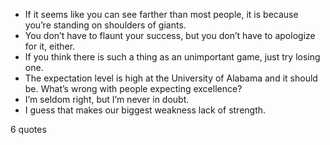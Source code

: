  - If it seems like you can see farther than most people, it is because you’re standing on shoulders of giants.
 - You don’t have to flaunt your success, but you don’t have to apologize for it, either.
 - If you think there is such a thing as an unimportant game, just try losing one.
 - The expectation level is high at the University of Alabama and it should be. What’s wrong with people expecting excellence?
 - I’m seldom right, but I’m never in doubt.
 - I guess that makes our biggest weakness lack of strength.

6 quotes